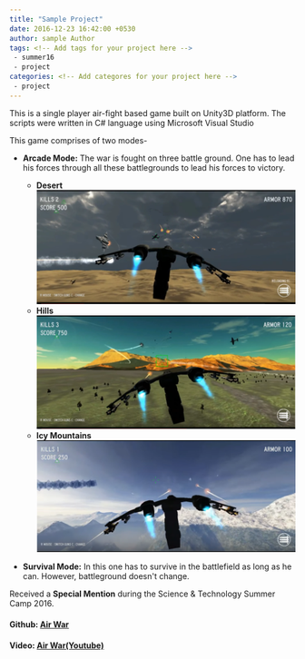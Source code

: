 ```yaml
---
title: "Sample Project"
date: 2016-12-23 16:42:00 +0530
author: sample Author
tags: <!-- Add tags for your project here -->
 - summer16
 - project
categories: <!-- Add categores for your project here -->
 - project
---
```

This is a single player air-fight based game built on Unity3D platform. The scripts were written in C# language using Microsoft Visual Studio

This game comprises of two modes-

* **Arcade Mode:**  The war is fought on three battle ground. One has to lead his forces through all these battlegrounds to lead his forces to victory.
    * **Desert**
        ![](https://github.com/JitenDhawan/Windows-Game/blob/master/p1.PNG?raw=true)
    * **Hills**
        ![](https://github.com/JitenDhawan/Windows-Game/blob/master/p2.PNG?raw=true)
    * **Icy Mountains**
        ![](https://github.com/JitenDhawan/Windows-Game/blob/master/p3.PNG?raw=true)

* **Survival Mode:** In this one has to survive in the battlefield as long as he can. However, battleground doesn't change.

Received a **Special Mention** during the Science & Technology Summer Camp 2016.

#### Github: [Air War](http://github.com/jaskirat1208/Windows-Game)
#### Video: [Air War(Youtube)](https://www.youtube.com/watch?v=MJNwBx_Hbhg)
